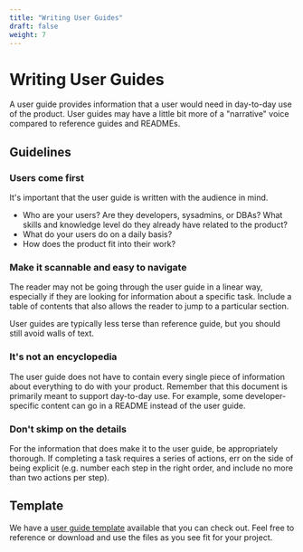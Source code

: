```yaml
---
title: "Writing User Guides"
draft: false
weight: 7
---
```


# Writing User Guides

A user guide provides information that a user would need in day-to-day use of the product. User guides may have a little bit more of a "narrative" voice compared to reference guides and READMEs. 

## Guidelines

### Users come first

It's important that the user guide is written with the audience in mind.

- Who are your users? Are they developers, sysadmins, or DBAs? What skills and knowledge level do they already have related to the product?
- What do your users do on a daily basis?
- How does the product fit into their work?

### Make it scannable and easy to navigate

The reader may not be going through the user guide in a linear way, especially if they are looking for information about a specific task. Include a table of contents that also allows the reader to jump to a particular section.

User guides are typically less terse than reference guide, but you should still avoid walls of text. 

### It's not an encyclopedia

The user guide does not have to contain every single piece of information about everything to do with your product. Remember that this document is primarily meant to support day-to-day use. For example, some developer-specific content can go in a README instead of the user guide.

### Don't skimp on the details

For the information that does make it to the user guide, be appropriately thorough. If completing a task requires a series of actions, err on the side of being explicit (e.g. number each step in the right order, and include no more than two actions per step).

## Template

We have a [user guide template](https://github.com/CrunchyData/priv-all-doc-userguide-template) available that you can check out. Feel free to reference or download and use the files as you see fit for your project.
